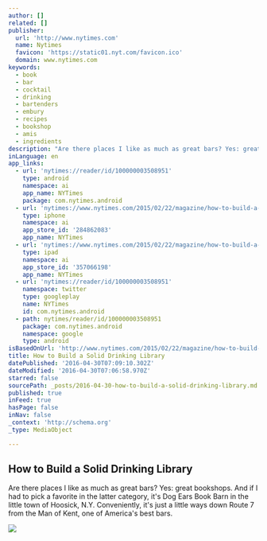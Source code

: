```yaml
---
author: []
related: []
publisher:
  url: 'http://www.nytimes.com'
  name: Nytimes
  favicon: 'https://static01.nyt.com/favicon.ico'
  domain: www.nytimes.com
keywords:
  - book
  - bar
  - cocktail
  - drinking
  - bartenders
  - embury
  - recipes
  - bookshop
  - amis
  - ingredients
description: "Are there places I like as much as great bars? Yes: great bookshops. And if I had to pick a favorite in the latter category, it's Dog Ears Book Barn in the little town of Hoosick, N.Y. Conveniently, it's just a little ways down Route 7 from the Man of Kent, one of America's best bars."
inLanguage: en
app_links:
  - url: 'nytimes://reader/id/100000003508951'
    type: android
    namespace: ai
    app_name: NYTimes
    package: com.nytimes.android
  - url: 'nytimes://www.nytimes.com/2015/02/22/magazine/how-to-build-a-solid-drinking-library.html'
    type: iphone
    namespace: ai
    app_store_id: '284862083'
    app_name: NYTimes
  - url: 'nytimes://www.nytimes.com/2015/02/22/magazine/how-to-build-a-solid-drinking-library.html'
    type: ipad
    namespace: ai
    app_store_id: '357066198'
    app_name: NYTimes
  - url: 'nytimes://reader/id/100000003508951'
    namespace: twitter
    type: googleplay
    name: NYTimes
    id: com.nytimes.android
  - path: nytimes/reader/id/100000003508951
    package: com.nytimes.android
    namespace: google
    type: android
isBasedOnUrl: 'http://www.nytimes.com/2015/02/22/magazine/how-to-build-a-solid-drinking-library.html'
title: How to Build a Solid Drinking Library
datePublished: '2016-04-30T07:09:10.302Z'
dateModified: '2016-04-30T07:06:58.970Z'
starred: false
sourcePath: _posts/2016-04-30-how-to-build-a-solid-drinking-library.md
published: true
inFeed: true
hasPage: false
inNav: false
_context: 'http://schema.org'
_type: MediaObject

---
```

<article style=""><h1>How to Build a Solid Drinking Library</h1><p>Are there places I like as much as great bars? Yes: great bookshops. And if I had to pick a favorite in the latter category, it's Dog Ears Book Barn in the little town of Hoosick, N.Y. Conveniently, it's just a little ways down Route 7 from the Man of Kent, one of America's best bars.</p><img src="https://static01.nyt.com/images/2015/02/22/magazine/22drink1/22mag-22drink.t_CA0-facebookJumbo.jpg" /></article>